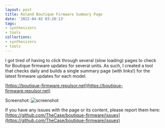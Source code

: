 ```yaml
---
layout: post
title: Roland Boutique Firmware Summary Page
date: '2022-04-02 03:20:13'
tags:
- synthesizers
- tools
collections:
- synthesizers
- tools
---
```


I got tired of having to click through several (slow loading) pages to check for Boutique firmware updates for several units.  As such, I created a tool that checks daily and builds a single summary page (with links!) for the latest firmware updates for each model. 

[https://boutique-firmware.repulsor.net](https://boutique-firmware.repulsor.net)

Screenshot:
![screenshot](https://res.cloudinary.com/thecase/image/upload/q_auto:good/Screen-Shot-2022-04-01-at-9.18.10-PM.png)

If you have any issues with the page or its content, please report them here:  [https://github.com/TheCase/boutique-firmware/issues](https://github.com/TheCase/boutique-firmware/issues)


